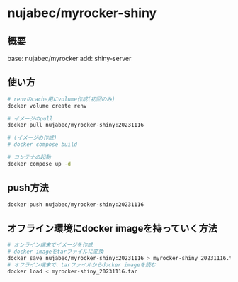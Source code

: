 # nujabec/myrocker-shiny

## 概要

base: nujabec/myrocker
add: shiny-server

## 使い方

```bash
# renvのcache用にvolume作成(初回のみ)
docker volume create renv

# イメージのpull
docker pull nujabec/myrocker-shiny:20231116

# (イメージの作成)
# docker compose build 

# コンテナの起動
docker compose up -d
```
## push方法

```bash
docker push nujabec/myrocker-shiny:20231116
```

## オフライン環境にdocker imageを持っていく方法

```bash
# オンライン端末でイメージを作成
# docker imageをtarファイルに変換
docker save nujabec/myrocker-shiny:20231116 > myrocker-shiny_20231116.tar 
# オフライン端末で、tarファイルからdocker imageを読む
docker load < myrocker-shiny_20231116.tar
```

